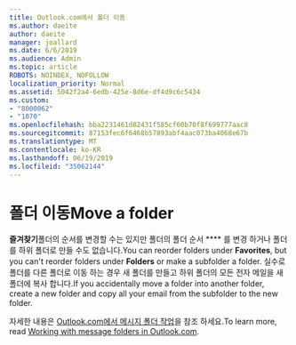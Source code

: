 ```yaml
---
title: Outlook.com에서 폴더 이동
ms.author: daeite
author: daeite
manager: joallard
ms.date: 6/6/2019
ms.audience: Admin
ms.topic: article
ROBOTS: NOINDEX, NOFOLLOW
localization_priority: Normal
ms.assetid: 5042f2a4-6edb-425e-8d6e-df4d9c6c5434
ms.custom:
- "8000062"
- "1070"
ms.openlocfilehash: bba2231461d82431f585cf60b70f8f699777aac8
ms.sourcegitcommit: 87153fec6f6468b57893abf4aac073ba4068e67b
ms.translationtype: MT
ms.contentlocale: ko-KR
ms.lasthandoff: 06/19/2019
ms.locfileid: "35062144"
---
```

# <a name="move-a-folder"></a><span data-ttu-id="8380b-102">폴더 이동</span><span class="sxs-lookup"><span data-stu-id="8380b-102">Move a folder</span></span>

<span data-ttu-id="8380b-103">**즐겨찾기**폴더의 순서를 변경할 수는 있지만 폴더의 폴더 순서 \*\*\*\* 를 변경 하거나 폴더를 하위 폴더로 만들 수도 없습니다.</span><span class="sxs-lookup"><span data-stu-id="8380b-103">You can reorder folders under **Favorites**, but you can't reorder folders under **Folders** or make a subfolder a folder.</span></span> <span data-ttu-id="8380b-104">실수로 폴더를 다른 폴더로 이동 하는 경우 새 폴더를 만들고 하위 폴더의 모든 전자 메일을 새 폴더에 복사 합니다.</span><span class="sxs-lookup"><span data-stu-id="8380b-104">If you accidentally move a folder into another folder, create a new folder and copy all your email from the subfolder to the new folder.</span></span>
  
<span data-ttu-id="8380b-105">자세한 내용은 [Outlook.com에서 메시지 폴더 작업](https://support.office.com/article/6bb0723a-f39f-4a8d-bb3f-fab5dcc2510a)을 참조 하세요.</span><span class="sxs-lookup"><span data-stu-id="8380b-105">To learn more, read [Working with message folders in Outlook.com](https://support.office.com/article/6bb0723a-f39f-4a8d-bb3f-fab5dcc2510a).</span></span>